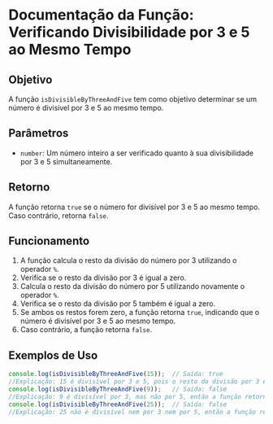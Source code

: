 # Documentação da Função: Verificando Divisibilidade por 3 e 5 ao Mesmo Tempo

## Objetivo
A função `isDivisibleByThreeAndFive` tem como objetivo determinar se um número é divisível por 3 e 5 ao mesmo tempo.

## Parâmetros
- `number`: Um número inteiro a ser verificado quanto à sua divisibilidade por 3 e 5 simultaneamente.

## Retorno
A função retorna `true` se o número for divisível por 3 e 5 ao mesmo tempo. Caso contrário, retorna `false`.

## Funcionamento
1. A função calcula o resto da divisão do número por 3 utilizando o operador `%`.
2. Verifica se o resto da divisão por 3 é igual a zero.
3. Calcula o resto da divisão do número por 5 utilizando novamente o operador `%`.
4. Verifica se o resto da divisão por 5 também é igual a zero.
5. Se ambos os restos forem zero, a função retorna `true`, indicando que o número é divisível por 3 e 5 ao mesmo tempo.
6. Caso contrário, a função retorna `false`.

## Exemplos de Uso
```javascript
console.log(isDivisibleByThreeAndFive(15));  // Saída: true
//Explicação: 15 é divisível por 3 e 5, pois o resto da divisão por 3 e por 5 é zero.
console.log(isDivisibleByThreeAndFive(9));   // Saída: false
//Explicação: 9 é divisível por 3, mas não por 5, então a função retorna false.
console.log(isDivisibleByThreeAndFive(25));  // Saída: false
//Explicação: 25 não é divisível nem por 3 nem por 5, então a função retorna false.
